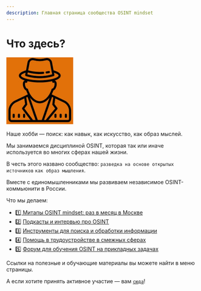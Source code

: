 ```yaml
---
description: Главная страница сообщества OSINT mindset
---
```


# Что здесь?

![](.gitbook/assets/image.png)

Наше хобби — поиск: как навык, как искусство, как образ мыслей.

Мы занимаемся дисциплиной OSINT, которая так или иначе используется во многих сферах нашей жизни.&#x20;

В честь этого названо сообщество: `разведка на основе открытых источников` `как образ мышления`.

Вместе с единомышленниками мы развиваем независимое OSINT-коммьюнити в России.

Что мы делаем:

* [1️⃣ Митапы OSINT mindset: раз в месяц в Москве](https://t.me/osint\_mindset/138)
* [2️⃣](https://t.me/osint\_mindset/138) [Подкасты и интервью про OSINT](http://youtube.com/@osint\_mindset)
* [3️⃣](https://t.me/osint\_mindset/138) [Инструменты для поиска и обработки информации](https://github.com/soxoj)
* [4️⃣](https://t.me/osint\_mindset/138) [Помощь в трудоустройстве в смежных сферах](https://t.me/osint\_mindset/144)
* [5️⃣](https://t.me/osint\_mindset/138) [Форум для обучения OSINT на прикладных задачах](https://t.me/osint\_mindset/150)

Ссылки на полезные и обучающие материалы вы можете найти в меню страницы.

А если хотите принять активное участие — вам [`сюда`](https://docs.google.com/forms/d/e/1FAIpQLScXQhUQ1pF\_-rp6lx-sb9MSBx1e1Qmj60zmkw04Wdls\_m2iEQ/viewform)!
